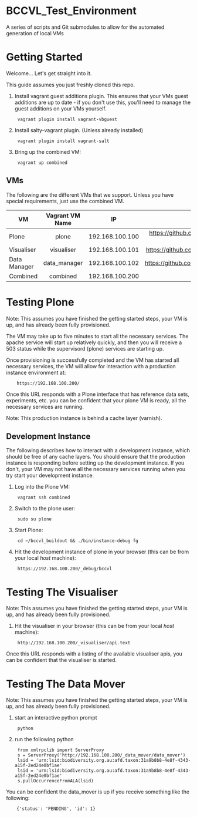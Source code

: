 BCCVL_Test_Environment
======================

A series of scripts and Git submodules to allow for the automated generation of local VMs


Getting Started
=========================

Welcome... Let's get straight into it.

This guide assumes you just freshly cloned this repo.

1. Install vagrant guest additions plugin. This ensures that your VMs 
guest additions are up to date - if you don't use this, you'll
need to manage the guest additions on your VMs yourself.

		vagrant plugin install vagrant-vbguest

2. Install salty-vagrant plugin. (Unless already installed)

		vagrant plugin install vagrant-salt

3. Bring up the combined VM:

		vagrant up combined


VMs
------------------

The following are the different VMs that we support. Unless you have special
requirements, just use the combined VM.

| VM            | Vagrant VM Name  | IP              | Git Hub Repo                                      |
| ------------- |:----------------:|:---------------:| -------------------------------------------------:|
| Plone         | plone            | 192.168.100.100 | https://github.com/BCCVL/org.bccvl.site, et al.   |
| Visualiser    | visualiser       | 192.168.100.101 | https://github.com/BCCVL/BCCVL_Visualiser         |
| Data Manager  | data_manager     | 192.168.100.102 | https://github.com/BCCVL/bccvl_data_mover         |
| Combined      | combined         | 192.168.100.200 | N/A                                               |


Testing Plone
==========================

Note: This assumes you have finished the getting started steps, your VM is up, and has already been fully provisioned.

The VM may take up to five minutes to start all the necessary services. The apache service
will start up relatively quickly, and then you will receive a
503 status while the supervisord (plone) services are starting up.

Once provisioning is successfully completed and the VM has started all necessary
services, the VM will allow for interaction with a production instance environment at:

		https://192.168.100.200/

Once this URL responds with a Plone interface that has reference data sets, experiments, etc.
you can be confident that your plone VM is ready, all the necessary services are running.

Note: This production instance is behind a cache layer (varnish).


Development Instance
--------------------------

The following describes how to interact with a development instance, which should be
free of any cache layers. You should ensure that the production instance is responding
before setting up the development instance. If you don't, your VM may not have all
the necessary services running when you try start your development instance.


1. Log into the Plone VM:

		vagrant ssh combined

2. Switch to the plone user:

		sudo su plone

3. Start Plone:

		cd ~/bccvl_buildout && ./bin/instance-debug fg

4. Hit the development instance of plone in your browser (this can be from your local _host_ machine):

		https://192.168.100.200/_debug/bccvl


Testing The Visualiser
==========================

Note: This assumes you have finished the getting started steps, your VM is up, and has already been fully provisioned.

1. Hit the visualiser in your browser (this can be from your local _host_ machine):

		http://192.168.100.200/_visualiser/api.text

Once this URL responds with a listing of the available visualiser apis, you can be
confident that the visualiser is started.

Testing The Data Mover
==========================

Note: This assumes you have finished the getting started steps, your VM is up, and has already been fully provisioned.

1. start an interactive python prompt

		python

2. run the following python

		from xmlrpclib import ServerProxy
		s = ServerProxy('http://192.168.100.200/_data_mover/data_mover')
		lsid = 'urn:lsid:biodiversity.org.au:afd.taxon:31a9b8b8-4e8f-4343-a15f-2ed24e0bf1ae'
		lsid = 'urn:lsid:biodiversity.org.au:afd.taxon:31a9b8b8-4e8f-4343-a15f-2ed24e0bf1ae'
		s.pullOccurrenceFromALA(lsid)

You can be confident the data_mover is up if you receive something like the following:

		{'status': 'PENDING', 'id': 1}
